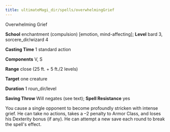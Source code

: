 ```yaml
---
title: ultimateMagi_dir/spells/overwhelmingGrief
---
```

Overwhelming Grief

**School** enchantment (compulsion) [emotion, mind-affecting]; **Level** bard 3, sorcere_dir/wizard 4

**Casting Time** 1 standard action

**Components** V, S

**Range** close (25 ft. + 5 ft./2 levels)

**Target** one creature

**Duration** 1 roun_dir/level

**Saving Throw** Will negates (see text); **Spell Resistance** yes

You cause a single opponent to become profoundly stricken with intense grief. He can take no actions, takes a –2 penalty to Armor Class, and loses his Dexterity bonus (if any). He can attempt a new save each round to break the spell's effect.

